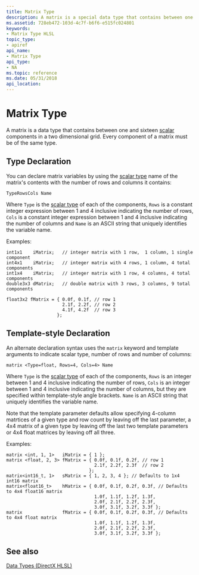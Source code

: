 ```yaml
---
title: Matrix Type
description: A matrix is a special data type that contains between one and sixteen components. Every component of a matrix must be of the same type.
ms.assetid: 728eb472-103d-4c7f-b6f6-e515fc024801
keywords:
- Matrix Type HLSL
topic_type:
- apiref
api_name:
- Matrix Type
api_type:
- NA
ms.topic: reference
ms.date: 05/31/2018
api_location: 
---
```


# Matrix Type

A matrix is a data type that contains between one and sixteen [scalar](dx-graphics-hlsl-scalar.md) components in a two dimensional grid. Every component of a matrix must be of the same type.

## Type Declaration

You can declare matrix variables by using the [scalar type](dx-graphics-hlsl-scalar.md) name of the matrix's contents with the number of rows and columns it contains:

```syntax
TypeRowsCols Name
```

Where `Type` is the [scalar type](dx-graphics-hlsl-scalar.md) of each of the components, `Rows` is a constant integer expression between 1 and 4 inclusive indicating the number of rows, `Cols` is a constant integer expression between 1 and 4 inclusive indicating the number of columns and `Name` is an ASCII string that uniquely identifies the variable name.

Examples:

```hlsl
int1x1    iMatrix;   // integer matrix with 1 row,  1 column, 1 single component
int4x1    iMatrix;   // integer matrix with 4 rows, 1 column, 4 total components
int1x4    iMatrix;   // integer matrix with 1 row, 4 columns, 4 total components
double3x3 dMatrix;   // double matrix with 3 rows, 3 columns, 9 total components

float3x2 fMatrix = { 0.0f, 0.1f, // row 1
                     2.1f, 2.2f, // row 2
                     4.1f, 4.2f  // row 3
                   };   
```

## Template-style Declaration

An alternate declaration syntax uses the `matrix` keyword and template arguments to indicate scalar type, number of rows and number of columns:

```syntax
matrix <Type=float, Rows=4, Cols=4> Name
```

Where `Type` is the [scalar type](dx-graphics-hlsl-scalar.md) of each of the components, `Rows` is an integer between 1 and 4 inclusive indicating the number of rows, `Cols` is an integer between 1 and 4 inclusive indicating the number of columns, but they are specified within template-style angle brackets. `Name` is an ASCII string that uniquely identifies the variable name.

Note that the template parameter defaults allow specifying 4-column matrtices of a given type and row count by leaving off the last parameter, a 4x4 matrix of a given type by leaving off the last two template parameters or 4x4 float matrices by leaving off all three.

Examples:

```hlsl
matrix <int, 1, 1>   iMatrix = { 1 }; 
matrix <float, 2, 3> fMatrix = { 0.0f, 0.1f, 0.2f, // row 1
                                 2.1f, 2.2f, 2.3f  // row 2
                               };
matrix<int16_t, 1>   sMatrix = { 1, 2, 3, 4 }; // Defaults to 1x4 int16 matrix
matrix<float16_t>    hMatrix = { 0.0f, 0.1f, 0.2f, 0.3f, // Defaults to 4x4 float16 matrix
                                 1.0f, 1.1f, 1.2f, 1.3f,
                                 2.0f, 2.1f, 2.2f, 2.3f,
                                 3.0f, 3.1f, 3.2f, 3.3f }; 
matrix               fMatrix = { 0.0f, 0.1f, 0.2f, 0.3f, // Defaults to 4x4 float matrix
                                 1.0f, 1.1f, 1.2f, 1.3f,
                                 2.0f, 2.1f, 2.2f, 2.3f,
                                 3.0f, 3.1f, 3.2f, 3.3f }; 
```

## See also

[Data Types (DirectX HLSL)](dx-graphics-hlsl-data-types.md)
